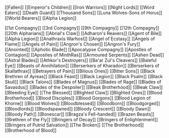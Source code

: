 [[Fallen]]
[[Emperor's Children]]
[[Iron Warriors]]
[[Night Lords]]
[[Word Eaters]]
[[Death Guard]]
[[Thousand Sons]]
[[Luna Wolves-Sons of Horus]]
[[World Bearers]]
[[Alpha Legion]]






[[1st Compagny]]
[[3rd Compagny]]
[[9th Compagny]]
[[12th Compagny]]
[[20th Alpharians]]
[[Abrial's Claw]]
[[Adharon's Reavers]]
[[Agent of Bile]]
[[Alpha Legion]]
[[Anathraxis Warhost]]
[[Angel of Ecstasy]]
[[Angels of Flame]]
[[Angels of Pain]]
[[Angron's Chosen]]
[[Angron's Fury]]
[[Anointed]]
[[Aphotic Blade]]
[[Apocalypse Compagny]]
[[Apostles of Contagion]]
[[Apostles of MinthRas]]
[[Armoured Serpents]]
[[Ashen Dead]]
[[Astral Blades]]
[[Athkor's Destroyers]]
[[Ba'ar Zul's Cleavers]]
[[Baleful Eye]]
[[Beasts of Annihilation]]
[[Berserkers of Kharadon]]
[[Berserkers of Skallathrax]]
[[Betrayers of Pain]]
[[Bilious Ones]]
[[Bitter Sons]]
[[Black Brethren of Ayreas]]
[[Black Feast]]
[[Black Legion]]
[[Black Psalm]]
[[Black Skull]]
[[Black Talons]]
[[Blades of Magnus]]
[[Blades of Rage]]
[[Blades of Savasdus]]
[[Blades of the Despoiler]]
[[Bleak Brotherhood]]
[[Bleak Claw]]
[[Bleeding Eye]]
[[The Blessed]]
[[Blighted Claw]]
[[Blighted Ones]]
[[Blood Brotherhood]]
[[Blood Disciples]]
[[Blood Gorgons]]
[[Blood Legion of Khorne]]
[[Blood Wolves]]
[[Bloodblessed]]
[[Bloodborn]]
[[Bloodgorged]]
[[Bloodlords]]
[[Bloodspawned]]
[[Bloody Crescent]]
[[Bloody Dawn]]
[[Bloody Path]]
[[Bonescar]]
[[Bragza's Fell-handed]]
[[Brazen Beasts]]
[[Brethren of the Fly]]
[[Bringers of Decay]]
[[Bringers of Enlightenment]]
[[Bringers of Putrid Salvation]]
[[The Broken]]
[[The Brotherhood]]
[[Brotherhood of Blood]]
